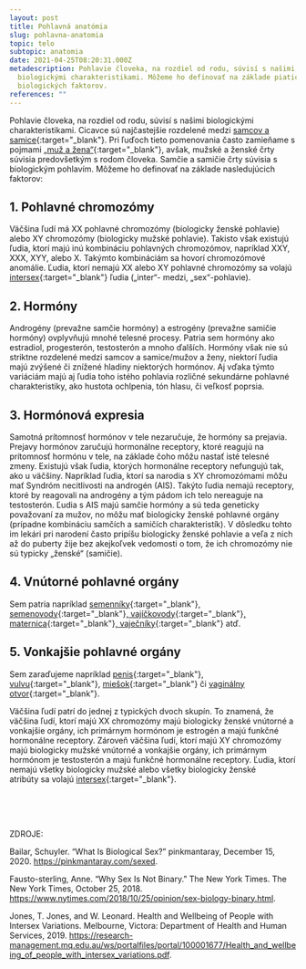 ```yaml
---
layout: post
title: Pohlavná anatómia
slug: pohlavna-anatomia
topic: telo
subtopic: anatomia
date: 2021-04-25T08:20:31.000Z
metadescription: Pohlavie človeka, na rozdiel od rodu, súvisí s našimi
  biologickými charakteristikami. Môžeme ho definovať na základe piatich
  biologických faktorov.
references: ""
---
```

Pohlavie človeka, na rozdiel od rodu, súvisí s našimi biologickými charakteristikami. Cicavce sú najčastejšie rozdelené medzi [samcov a samice](/muz-a-zena-vs-samec-a-samica/){:target="_blank"}. Pri ľuďoch tieto pomenovania často zamieňame s pojmami [„muž a žena“](/muz-a-zena-vs-samec-a-samica/){:target="_blank"}, avšak, mužské a ženské črty súvisia predovšetkým s rodom človeka. Samčie a samičie črty súvisia s biologickým pohlavím. Môžeme ho definovať na základe nasledujúcich faktorov:

## 1. Pohlavné chromozómy

Väčšina ľudí má XX pohlavné chromozómy (biologicky ženské pohlavie) alebo XY chromozómy (biologicky mužské pohlavie). Takisto však existujú ľudia, ktorí majú inú kombináciu pohlavných chromozómov, napríklad XXY, XXX, XYY, alebo X. Takýmto kombináciám sa hovorí chromozómové anomálie. Ľudia, ktorí nemajú XX alebo XY pohlavné chromozómy sa volajú [intersex](/anatomia-intersex-ludi/){:target="_blank"} ľudia („inter“- medzi, „sex“-pohlavie). 

## 2. Hormóny

Androgény (prevažne samčie hormóny) a estrogény (prevažne samičie hormóny) ovplyvňujú mnohé telesné procesy. Patria sem hormóny ako estradiol, progesterón, testosterón a mnoho ďalších. Hormóny však nie sú striktne rozdelené medzi samcov a samice/mužov a ženy, niektorí ľudia majú zvýšené či znížené hladiny niektorých hormónov. Aj vďaka týmto variáciám majú aj ľudia toho istého pohlavia rozličné sekundárne pohlavné charakteristiky, ako hustota ochlpenia, tón hlasu, či veľkosť poprsia. 

## 3. Hormónová expresia

Samotná prítomnosť hormónov v tele nezaručuje, že hormóny sa prejavia. Prejavy hormónov zaručujú hormonálne receptory, ktoré reagujú na prítomnosť hormónu v tele, na základe čoho môžu nastať isté telesné zmeny. Existujú však ľudia, ktorých hormonálne receptory nefungujú tak, ako u väčšiny. Napríklad ľudia, ktorí sa narodia s XY chromozómami môžu mať Syndróm necitlivosti na androgén (AIS). Takýto ľudia nemajú receptory, ktoré by reagovali na androgény a tým pádom ich telo nereaguje na testosterón. Ľudia s AIS majú samčie hormóny a sú teda geneticky považovaní za mužov, no môžu mať biologicky ženské pohlavné orgány (prípadne kombináciu samčích a samičích charakteristík). V dôsledku tohto im lekári pri narodení často pripíšu biologicky ženské pohlavie a veľa z nich až do puberty žije bez akejkoľvek vedomosti o tom, že ich chromozómy nie sú typicky „ženské“ (samičie). 

## 4. Vnútorné pohlavné orgány

Sem patria napríklad [semenníky](/vnutorne-pohlavne-ustrojenstvo-cloveka-s-penisom/){:target="_blank"}[, semenovody](/vnutorne-pohlavne-ustrojenstvo-cloveka-s-penisom/){:target="_blank"}[,](/vnutorne-pohlavne-ustrojenstvo-cloveka-s-penisom/)[ vajíčkovody](/vnutorne-pohlavne-ustrojenstvo-cloveka-s-vulvou/){:target="_blank"}[, maternica](/vnutorne-pohlavne-ustrojenstvo-cloveka-s-vulvou/){:target="_blank"}[, vaječníky](/vnutorne-pohlavne-ustrojenstvo-cloveka-s-vulvou/){:target="_blank"} atď. 

## 5. Vonkajšie pohlavné orgány

Sem zaraďujeme napríklad [penis](/vonkajsie-pohlavne-ustrojenstvo-cloveka-s-penisom/){:target="_blank"}, [vulvu](/vonkajsie-pohlavne-ustrojenstvo-cloveka-s-vulvou/){:target="_blank"}, [miešok](/vonkajsie-pohlavne-ustrojenstvo-cloveka-s-penisom/){:target="_blank"} či [vaginálny otvor](/vonkajsie-pohlavne-ustrojenstvo-cloveka-s-vulvou/){:target="_blank"}. 

Väčšina ľudí patrí do jednej z typických dvoch skupín. To znamená, že väčšina ľudí, ktorí majú XX chromozómy majú biologicky ženské vnútorné a vonkajšie orgány, ich primárnym hormónom je estrogén a majú funkčné hormonálne receptory. Zároveň väčšina ľudí, ktorí majú XY chromozómy majú biologicky mužské vnútorné a vonkajšie orgány, ich primárnym hormónom je testosterón a majú funkčné hormonálne receptory. Ľudia, ktorí nemajú všetky biologicky mužské alebo všetky biologicky ženské atribúty sa volajú [intersex](/anatomia-intersex-ludi/){:target="_blank"}.

<br>

<br>

<br>

<p class="important-text">ZDROJE:</p>

Bailar, Schuyler. “What Is Biological Sex?” pinkmantaray, December 15, 2020. <https://pinkmantaray.com/sexed>.

Fausto-sterling, Anne. “Why Sex Is Not Binary.” The New York Times. The New York Times, October 25, 2018. <https://www.nytimes.com/2018/10/25/opinion/sex-biology-binary.html>.

Jones, T. Jones, and W. Leonard. Health and Wellbeing of People with Intersex Variations. Melbourne, Victora: Department of Health and Human Services, 2019. <https://research-management.mq.edu.au/ws/portalfiles/portal/100001677/Health_and_wellbeing_of_people_with_intersex_variations.pdf>.